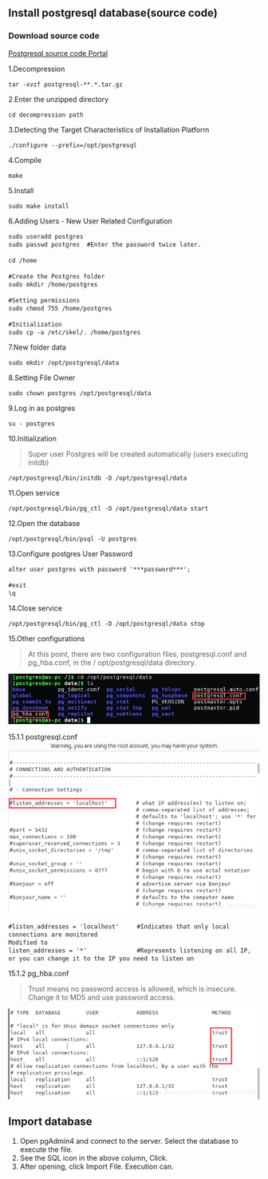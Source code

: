 ## Install postgresql database(source code)
### Download source code
[Postgresql source code Portal](https://www.postgresql.org/ftp/source/)

1.Decompression
```
tar -xvzf postgresql-**.*.tar.gz
```

2.Enter the unzipped directory
```
cd decompression path
```

3.Detecting the Target Characteristics of Installation Platform
```
./configure --prefix=/opt/postgresql
```

4.Compile
```
make
```

5.Install
```
sudo make install
```

6.Adding Users - New User Related Configuration
```
sudo useradd postgres
sudo passwd postgres  #Enter the password twice later.

cd /home

#Create the Postgres folder
sudo mkdir /home/postgres

#Setting permissions
sudo chmod 755 /home/postgres

#Initialization
sudo cp -a /etc/skel/. /home/postgres

```
7.New folder data
```
sudo mkdir /opt/postgresql/data
```

8.Setting File Owner
```
sudo chown postgres /opt/postgresql/data
```

9.Log in as postgres
```
su - postgres
```

10.Initialization
> Super user Postgres will be created automatically (users executing initdb)
```
/opt/postgresql/bin/initdb -D /opt/postgresql/data
```

11.Open service
```
/opt/postgresql/bin/pg_ctl -D /opt/postgresql/data start
```

12.Open the database
```
/opt/postgresql/bin/psql -U postgres
```

13.Configure postgres User Password
```
alter user postgres with password '***password***';

#exit 
\q
```

14.Close service
```
/opt/postgresql/bin/pg_ctl -D /opt/postgresql/data stop
```

15.Other configurations
> At this point, there are two configuration files, postgresql.conf and pg_hba.conf, in the / opt/postgresql/data directory.

![images load failed](resource/20190226144741688.png)

15.1.1 postgresql.conf
![images load failed](resource/20190226145747453.png)

```
#listen_addresses = 'localhost' 	#Indicates that only local connections are monitored
Modified to
listen_addresses = '*'				#Represents listening on all IP, or you can change it to the IP you need to listen on
```

15.1.2 pg_hba.conf
> Trust means no password access is allowed, which is insecure. Change it to MD5 and use password access.

![images load failed](resource/20190226150737606.png)

## Import database
1. Open pgAdmin4 and connect to the server. Select the database to execute the file.
2. See the SQL icon in the above column, Click.
3. After opening, click Import File. Execution can.


